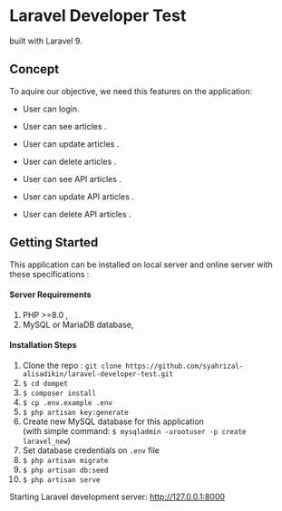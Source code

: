# Laravel Developer Test


built with Laravel 9.



## Concept

To aquire our objective, we need this features on the application:

- User can login.
- User can see articles .
- User can update articles .
- User can delete articles .

- User can see API articles .
- User can update API articles .
- User can delete API articles .

## Getting Started
This application can be installed on local server and online server with these specifications :

#### Server Requirements
1. PHP >=8.0 ,
2. MySQL or MariaDB database,


#### Installation Steps

1. Clone the repo : `git clone https://github.com/syahrizal-alisadikin/laravel-developer-test.git`
2. `$ cd dompet`
3. `$ composer install`
4. `$ cp .env.example .env`
5. `$ php artisan key:generate`
6. Create new MySQL database for this application  
(with simple command: `$ mysqladmin -urootuser -p create laravel_new`)
7. Set database credentials on `.env` file
8. `$ php artisan migrate`
9. `$ php artisan db:seed`
10. `$ php artisan serve`

Starting Laravel development server: http://127.0.0.1:8000
```

